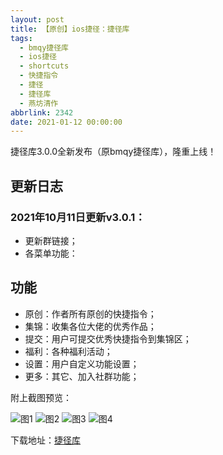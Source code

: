 ```yaml
---
layout: post
title: 【原创】ios捷径：捷径库
tags:
  - bmqy捷径库
  - ios捷径
  - shortcuts
  - 快捷指令
  - 捷径
  - 捷径库
  - 燕坊清作
abbrlink: 2342
date: 2021-01-12 00:00:00
---
```


捷径库3.0.0全新发布（原bmqy捷径库），隆重上线！

## 更新日志
### 2021年10月11日更新v3.0.1：  
- 更新群链接；
- 各菜单功能：

## 功能
- 原创：作者所有原创的快捷指令；  
- 集锦：收集各位大佬的优秀作品；  
- 提交：用户可提交优秀快捷指令到集锦区；  
- 福利：各种福利活动；  
- 设置：用户自定义功能设置；  
- 更多：其它、加入社群功能；

附上截图预览：

![图1](https://image.bmqy.net/upload/20210112130050.jpg)
![图2](https://image.bmqy.net/upload/20210112130051.jpg)
![图3](https://image.bmqy.net/upload/20210112130052.jpg)
![图4](https://image.bmqy.net/upload/20210112130053.jpg)

下载地址：[捷径库](https://www.icloud.com/shortcuts/aeac0483b29d4f38bfee965aeb5e2e29)
